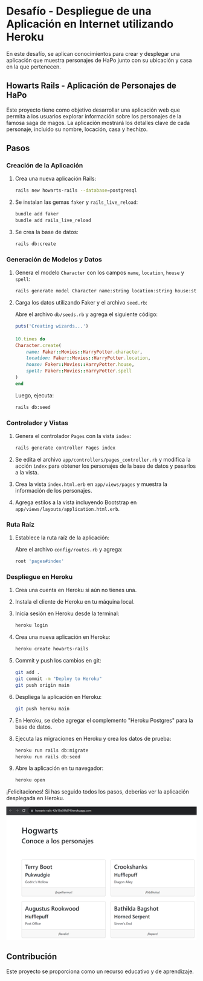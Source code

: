 # Desafío - Despliegue de una Aplicación en Internet utilizando Heroku

En este desafío, se aplican conocimientos para crear y desplegar una aplicación que muestra personajes de HaPo junto con su ubicación y casa en la que pertenecen.

## Howarts Rails - Aplicación de Personajes de HaPo

Este proyecto tiene como objetivo desarrollar una aplicación web que permita a los usuarios explorar información sobre los personajes de la famosa saga de magos. La aplicación mostrará los detalles clave de cada personaje, incluido su nombre, locación, casa y hechizo.

## Pasos

### Creación de la Aplicación

1. Crea una nueva aplicación Rails:

   ```bash
   rails new howarts-rails --database=postgresql
   ```

2. Se instalan las gemas `faker` y `rails_live_reload`:

   ```bash
   bundle add faker
   bundle add rails_live_reload
   ```

3. Se crea la base de datos:

   ```bash
   rails db:create
   ```

### Generación de Modelos y Datos

1. Genera el modelo `Character` con los campos `name`, `location`, `house` y `spell`:

   ```bash
   rails generate model Character name:string location:string house:string spell:string
   ```

2. Carga los datos utilizando Faker y el archivo `seed.rb`:

    Abre el archivo `db/seeds.rb` y agrega el siguiente código:

    ```ruby
    puts('Creating wizards...')

    10.times do
    Character.create(
        name: Faker::Movies::HarryPotter.character,
        location: Faker::Movies::HarryPotter.location,
        house: Faker::Movies::HarryPotter.house,
        spell: Faker::Movies::HarryPotter.spell
    )
    end
    ```

   Luego, ejecuta:

   ```bash
   rails db:seed
   ```

### Controlador y Vistas

1. Genera el controlador `Pages` con la vista `index`:

   ```bash
   rails generate controller Pages index
   ```

2. Se edita el archivo `app/controllers/pages_controller.rb` y modifica la acción `index` para obtener los personajes de la base de datos y pasarlos a la vista.

3. Crea la vista `index.html.erb` en `app/views/pages` y muestra la información de los personajes.

4. Agrega estilos a la vista incluyendo Bootstrap en `app/views/layouts/application.html.erb`.

### Ruta Raíz

1. Establece la ruta raíz de la aplicación:

   Abre el archivo `config/routes.rb` y agrega:

   ```ruby
   root 'pages#index'
   ```

### Despliegue en Heroku

1. Crea una cuenta en Heroku si aún no tienes una.

2. Instala el cliente de Heroku en tu máquina local.

3. Inicia sesión en Heroku desde la terminal:

   ```bash
   heroku login
   ```

4. Crea una nueva aplicación en Heroku:

   ```bash
   heroku create howarts-rails
   ```

5. Commit y push los cambios en git:

   ```bash
   git add .
   git commit -m "Deploy to Heroku"
   git push origin main
   ```

6. Despliega la aplicación en Heroku:

   ```bash
   git push heroku main
   ```

7. En Heroku, se debe agregar el complemento "Heroku Postgres" para la base de datos.

8. Ejecuta las migraciones en Heroku y crea los datos de prueba:

   ```bash
   heroku run rails db:migrate
   heroku run rails db:seed
   ```

9. Abre la aplicación en tu navegador:

   ```bash
   heroku open
   ```

¡Felicitaciones! Si has seguido todos los pasos, deberías ver la aplicación desplegada en Heroku.

![Imagen de proyecto en heroku](image.png)

## Contribución

Este proyecto se proporciona como un recurso educativo y de aprendizaje.
